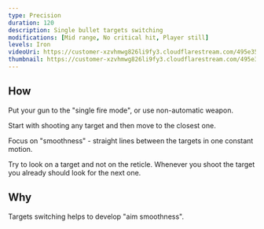 ```yaml
---
type: Precision
duration: 120
description: Single bullet targets switching
modifications: [Mid range, No critical hit, Player still]
levels: Iron
videoUri: https://customer-xzvhmwg826li9fy3.cloudflarestream.com/495e3549bd1718bdc134fa2bb2726076/downloads/default.mp4
thumbnail: https://customer-xzvhmwg826li9fy3.cloudflarestream.com/495e3549bd1718bdc134fa2bb2726076/thumbnails/thumbnail.jpg
---
```


## How

Put your gun to the "single fire mode", or use non-automatic weapon.

Start with shooting any target and then move to the closest one.

Focus on "smoothness" - straight lines between the targets in one constant motion.

Try to look on a target and not on the reticle. Whenever you shoot the target you already should look for the next one.

## Why

Targets switching helps to develop "aim smoothness".
